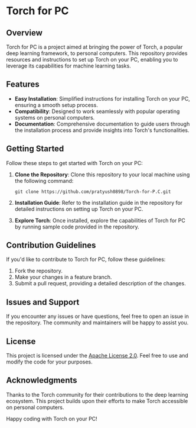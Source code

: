 # Torch for PC

## Overview

Torch for PC is a project aimed at bringing the power of Torch, a popular deep learning framework, to personal computers. This repository provides resources and instructions to set up Torch on your PC, enabling you to leverage its capabilities for machine learning tasks.

## Features

- **Easy Installation**: Simplified instructions for installing Torch on your PC, ensuring a smooth setup process.
- **Compatibility**: Designed to work seamlessly with popular operating systems on personal computers.
- **Documentation**: Comprehensive documentation to guide users through the installation process and provide insights into Torch's functionalities.

## Getting Started

Follow these steps to get started with Torch on your PC:

1. **Clone the Repository**: Clone this repository to your local machine using the following command:
   ```
   git clone https://github.com/pratyush0898/Torch-for-P.C.git
   ```

2. **Installation Guide**: Refer to the installation guide in the repository for detailed instructions on setting up Torch on your PC.

3. **Explore Torch**: Once installed, explore the capabilities of Torch for PC by running sample code provided in the repository.

## Contribution Guidelines

If you'd like to contribute to Torch for PC, follow these guidelines:

1. Fork the repository.
2. Make your changes in a feature branch.
3. Submit a pull request, providing a detailed description of the changes.

## Issues and Support

If you encounter any issues or have questions, feel free to open an issue in the repository. The community and maintainers will be happy to assist you.

## License

This project is licensed under the [Apache License 2.0](LICENSE). Feel free to use and modify the code for your purposes.

## Acknowledgments

Thanks to the Torch community for their contributions to the deep learning ecosystem. This project builds upon their efforts to make Torch accessible on personal computers.

Happy coding with Torch on your PC!

